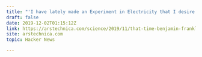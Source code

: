 ```yaml
---
title: "'I have lately made an Experiment in Electricity that I desire never to repeat.'"
draft: false
date: 2019-12-02T01:15:12Z
link: https://arstechnica.com/science/2019/11/that-time-benjamin-franklin-tried-and-failed-to-electrocute-a-turkey/?utm_medium=RSS&utm_source=hune
site: arstechnica.com
topic: Hacker News  

---
```

